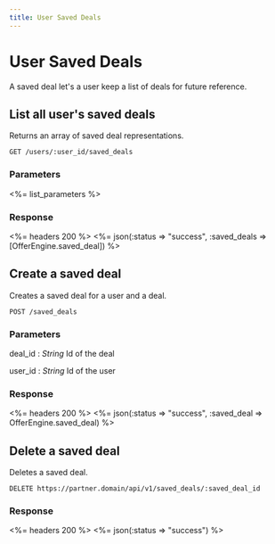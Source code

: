 ```yaml
---
title: User Saved Deals
---
```


# User Saved Deals
A saved deal let's a user keep a list of deals for future reference.

## List all user's saved deals
Returns an array of saved deal representations.

    GET /users/:user_id/saved_deals


### Parameters

<%= list_parameters %>

### Response

<%= headers 200 %>
<%= json(:status => "success", :saved_deals => [OfferEngine.saved_deal]) %>

## Create a saved deal
Creates a saved deal for a user and a deal.

    POST /saved_deals

### Parameters

deal_id
: _String_  Id of the deal

user_id
: _String_  Id of the user

### Response

<%= headers 200 %>
<%= json(:status => "success", :saved_deal => OfferEngine.saved_deal) %>

## Delete a saved deal
Deletes a saved deal.

    DELETE https://partner.domain/api/v1/saved_deals/:saved_deal_id

### Response

<%= headers 200 %>
<%= json(:status => "success") %>